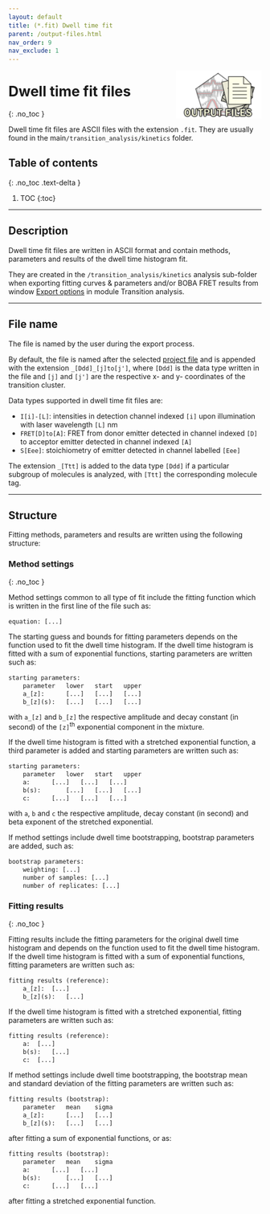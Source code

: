 ```yaml
---
layout: default
title: (*.fit) Dwell time fit
parent: /output-files.html
nav_order: 9
nav_exclude: 1
---
```


<img src="../assets/images/logos/logo-output-files_400px.png" width="170" style="float:right; margin-left: 15px;"/>

# Dwell time fit files
{: .no_toc }

Dwell time fit files are ASCII files with the extension `.fit`. They are usually found in the main`/transition_analysis/kinetics` folder.

## Table of contents
{: .no_toc .text-delta }

1. TOC
{:toc}


---

## Description

Dwell time fit files are written in ASCII format and contain methods, parameters and results of the dwell time histogram fit.

They are created in the `/transition_analysis/kinetics` analysis sub-folder when exporting fitting curves & parameters and/or BOBA FRET results from window 
[Export options](../transition-analysis/functionalities/set-export-options.html) in module Transition analysis.


---

## File name

The file is named by the user during the export process.

By default, the file is named after the selected <u>project file</u> and is appended with the extension `_[Ddd]_[j]to[j']`, where `[Ddd]` is the data type written in the file and `[j]` and `[j']` are the respective x- and y- coordinates of the transition cluster.

Data types supported in dwell time fit files are:
* `I[i]-[L]`: intensities in detection channel indexed `[i]` upon illumination with laser wavelength `[L]` nm
* `FRET[D]to[A]`: FRET from donor emitter detected in channel indexed `[D]` to acceptor emitter detected in channel indexed `[A]`
* `S[Eee]`: stoichiometry of emitter detected in channel labelled `[Eee]`

The extension `_[Ttt]` is added to the data type `[Ddd]` if a particular subgroup of molecules is analyzed, with `[Ttt]` the corresponding molecule tag.

---

## Structure

Fitting methods, parameters and results are written using the following structure:

### Method settings
{: .no_toc }

Method settings common to all type of fit include the fitting function which is written in the first line of the file such as:

```
equation: [...]
```

The starting guess and bounds for fitting parameters depends on the function used to fit the dwell time histogram.
If the dwell time histogram is fitted with a sum of exponential functions, starting parameters are written such as:

```
starting parameters:
	parameter	lower	start	upper
	a_[z]:		[...]	[...]	[...]
	b_[z](s):	[...]	[...]	[...]
```

with `a_[z]` and `b_[z]` the respective amplitude and decay constant (in second) of the `[z]`<sup>th</sup> exponential component in the mixture.

If the dwell time histogram is fitted with a stretched exponential function, a third parameter is added and starting parameters are written such as:

```
starting parameters:
	parameter	lower	start	upper
	a:		[...]	[...]	[...]
	b(s):		[...]	[...]	[...]
	c:		[...]	[...]	[...]
```

with `a`, `b` and `c` the respective amplitude, decay constant (in second) and beta exponent of the stretched exponential.

If method settings include dwell time bootstrapping, bootstrap parameters are added, such as:

```
bootstrap parameters:
	weighting: [...]
	number of samples: [...]
	number of replicates: [...]
```

### Fitting results
{: .no_toc }

Fitting results include the fitting parameters for the original dwell time histogram and  depends on the function used to fit the dwell time histogram.
If the dwell time histogram is fitted with a sum of exponential functions, fitting parameters are written such as:

```
fitting results (reference):
	a_[z]:	[...]
	b_[z](s):	[...]
```

If the dwell time histogram is fitted with a stretched exponential, fitting parameters are written such as:

```
fitting results (reference):
	a:	[...]
	b(s):	[...]
	c:	[...]
```

If method settings include dwell time bootstrapping, the bootstrap mean and standard deviation of the fitting parameters are written such as:

```
fitting results (bootstrap):
	parameter	mean	sigma
	a_[z]:		[...]	[...]
	b_[z](s):	[...]	[...]

```

after fitting a sum of exponential functions, or as:

```
fitting results (bootstrap):
	parameter	mean	sigma
	a:		[...]	[...]
	b(s):		[...]	[...]
	c:		[...]	[...]
```

after fitting a stretched exponential function.


